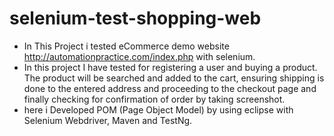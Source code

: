 # selenium-test-shopping-web
- In This Project i tested eCommerce demo website  http://automationpractice.com/index.php with selenium. 
- In this project I have tested for registering a user and buying a product. The product will be searched and added to the cart, ensuring shipping is done to the entered address and proceeding to the checkout page and finally checking for confirmation of order by taking screenshot.
- here i Developed POM (Page Object Model) by using eclipse with Selenium Webdriver, Maven and TestNg.
